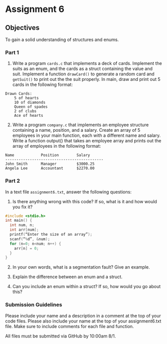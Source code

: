 # Assignment 6
## Objectives

To gain a solid understanding of structures and enums.

### Part 1
1. Write a program `cards.c` that implements a deck of cards.  Implement the suits as an enum, and the cards as a struct containing the value and suit.  Implement a function `drawCard()` to generate a random card and `getSuit()` to print out the the suit properly.  In main, draw and print out 5 cards in the following format:

```
Drawn Cards:
	5 of hearts
	10 of diamonds
	Queen of spades
	2 of clubs
	Ace of hearts
```

2.  Write a program `company.c` that implements an employee structure containing a name, position, and a salary.  Create an array of 5 employees in your main function, each with a different name and salary.  Write a function output() that takes an employee array and prints out the array of employees in the following format:
```	
Name		  	Position	  	Salary
-------------------------------------------- 
John Smith		Manager	    	$3000.25 
Angela Lee		Accountant		$2270.00

```

### Part 2

In a text file `assignment6.txt`, answer the following questions:

1.  Is there anything wrong with this code? If so, what is it and how would you fix it?
  
``` C
#include <stdio.h> 
int main() {
  int num, n;
  int arr[num];
  printf(“Enter the size of an array”); 
  scanf(“%d”, &num);
  for (n=0; n<num; n++) {
    arr[n] = 0;
  }
}

```

2. In your own words, what is a segmentation fault? Give an example. 

3. Explain the difference between an enum and a struct.

4. Can you include an enum within a struct? If so, how would you go about this?

### Submission Guidelines
Please include your name and a description in a comment at the top of your code files. Please also include your name at the top of your assignment6.txt file. Make sure to include comments for each file and function. 

All files must be submitted via GitHub by 10:00am 8/1. 
